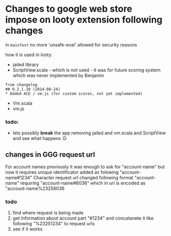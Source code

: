 # Changes to google web store impose on looty extension following changes

in `mainfest` no more 'unsafe-eval' allowed for security reasons

how it is used in looty:
- jailed library
- ScriptView.scala - which is not used - it was for future scoring system which was never implemented by Benjamin
```
from changelog
## 0.2.1.10 (2014-08-24)
* Added ACE / vm.js (for custom scores, not yet implemented)
```
- Vm.scala
- vm.js

### todo:
- lets possibly **break** the app removing jailed and vm.scala and ScriptView and see what happens :D


## changes in GGG request url 

For account names previously it was enough to ask for "account-name" but now it requires unique identificator added as folowing "account-name#1234"
Character request url changed following format "account-name" requiring "account-name#6036" which in url is encoded as "account-name%23256036

### todo 

1. find where request is being made
2. get information about account part "#1234" and concatanete it like following "%23251234" to request urls
3. see if it works
